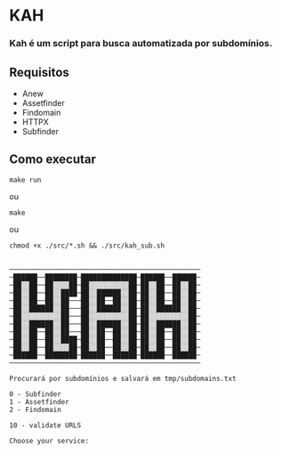 # KAH
### Kah é um script para busca automatizada por subdomínios.

## Requisitos
- Anew
- Assetfinder
- Findomain
- HTTPX
- Subfinder

## Como executar
```
make run
```
ou
```
make
```
ou
```
chmod +x ./src/*.sh && ./src/kah_sub.sh
```
##


```
────────────────────────────────────────────────
─██████──████████─██████████████─██████──██████─
─██░░██──██░░░░██─██░░░░░░░░░░██─██░░██──██░░██─
─██░░██──██░░████─██░░██████░░██─██░░██──██░░██─
─██░░██──██░░██───██░░██──██░░██─██░░██──██░░██─
─██░░██████░░██───██░░██████░░██─██░░██████░░██─
─██░░░░░░░░░░██───██░░░░░░░░░░██─██░░░░░░░░░░██─
─██░░██████░░██───██░░██████░░██─██░░██████░░██─
─██░░██──██░░██───██░░██──██░░██─██░░██──██░░██─
─██░░██──██░░████─██░░██──██░░██─██░░██──██░░██─
─██░░██──██░░░░██─██░░██──██░░██─██░░██──██░░██─
─██████──████████─██████──██████─██████──██████─
──────────────────────────────────────────────── 

Procurará por subdomínios e salvará em tmp/subdomains.txt

0 - Subfinder 
1 - Assetfinder
2 - Findomain

10 - validate URLS

Choose your service:
```
